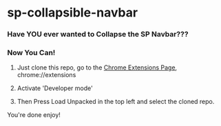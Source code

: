 # sp-collapsible-navbar

### Have YOU ever wanted to Collapse the SP Navbar???

### Now You Can!

1. Just clone this repo, go to the [Chrome Extensions Page](chrome://extensions), chrome://extensions

2. Activate 'Developer mode'

3. Then Press Load Unpacked in the top left and select the cloned repo.

You're done enjoy!